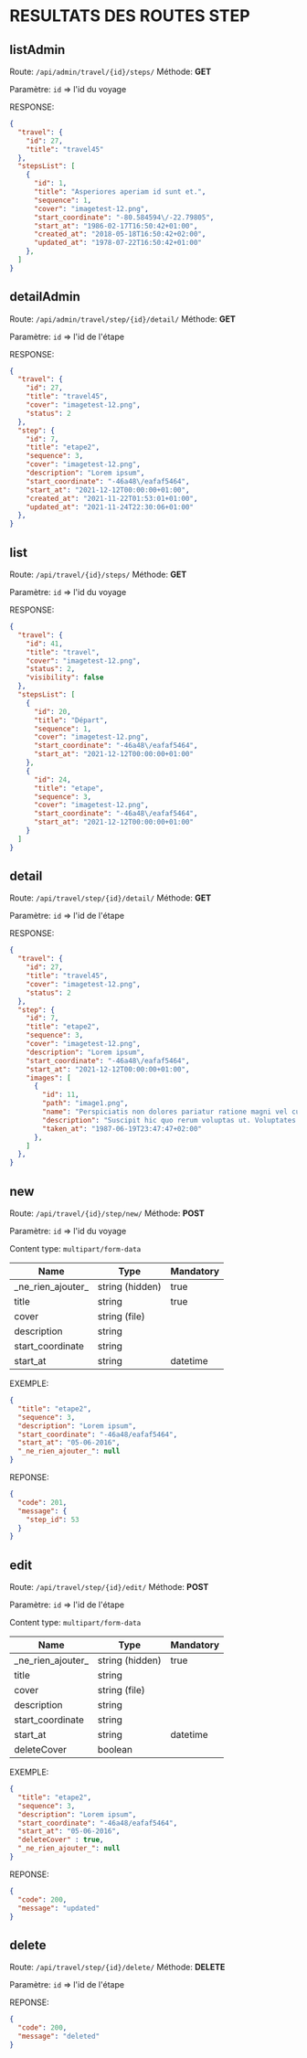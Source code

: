 # RESULTATS DES ROUTES STEP

## listAdmin

Route: `/api/admin/travel/{id}/steps/`
Méthode: **GET**

Paramètre: `id` => l'id du voyage

RESPONSE:

```json
{
  "travel": {
    "id": 27,
    "title": "travel45"
  },
  "stepsList": [
    {
      "id": 1,
      "title": "Asperiores aperiam id sunt et.",
      "sequence": 1,
      "cover": "imagetest-12.png",
      "start_coordinate": "-80.584594\/-22.79805",
      "start_at": "1986-02-17T16:50:42+01:00",
      "created_at": "2018-05-18T16:50:42+02:00",
      "updated_at": "1978-07-22T16:50:42+01:00"
    },
  ]
}
```

## detailAdmin

Route: `/api/admin/travel/step/{id}/detail/`
Méthode: **GET**

Paramètre: `id` => l'id de l'étape

RESPONSE:

```json
{
  "travel": {
    "id": 27,
    "title": "travel45",
    "cover": "imagetest-12.png",
    "status": 2
  },
  "step": {
    "id": 7,
    "title": "etape2",
    "sequence": 3,
    "cover": "imagetest-12.png",
    "description": "Lorem ipsum",
    "start_coordinate": "-46a48\/eafaf5464",
    "start_at": "2021-12-12T00:00:00+01:00",
    "created_at": "2021-11-22T01:53:01+01:00",
    "updated_at": "2021-11-24T22:30:06+01:00"
  },
}
```

## list

Route: `/api/travel/{id}/steps/`
Méthode: **GET**

Paramètre: `id` => l'id du voyage

RESPONSE:

```json
{
  "travel": {
    "id": 41,
    "title": "travel",
    "cover": "imagetest-12.png",
    "status": 2,
    "visibility": false
  },
  "stepsList": [
    {
      "id": 20,
      "title": "Départ",
      "sequence": 1,
      "cover": "imagetest-12.png",
      "start_coordinate": "-46a48\/eafaf5464",
      "start_at": "2021-12-12T00:00:00+01:00"
    },
    {
      "id": 24,
      "title": "etape",
      "sequence": 3,
      "cover": "imagetest-12.png",
      "start_coordinate": "-46a48\/eafaf5464",
      "start_at": "2021-12-12T00:00:00+01:00"
    }
  ]
}
```

## detail

Route: `/api/travel/step/{id}/detail/`
Méthode: **GET**

Paramètre: `id` => l'id de l'étape

RESPONSE:

```json
{
  "travel": {
    "id": 27,
    "title": "travel45",
    "cover": "imagetest-12.png",
    "status": 2
  },
  "step": {
    "id": 7,
    "title": "etape2",
    "sequence": 3,
    "cover": "imagetest-12.png",
    "description": "Lorem ipsum",
    "start_coordinate": "-46a48\/eafaf5464",
    "start_at": "2021-12-12T00:00:00+01:00",
    "images": [
      {
        "id": 11,
        "path": "image1.png",
        "name": "Perspiciatis non dolores pariatur ratione magni vel cupiditate debitis.",
        "description": "Suscipit hic quo rerum voluptas ut. Voluptates sit et vel cupiditate vel",
        "taken_at": "1987-06-19T23:47:47+02:00"
      },
    ]
  },
}
```

## new

Route: `/api/travel/{id}/step/new/`
Méthode: **POST**

Paramètre: `id` => l'id du voyage

Content type: `multipart/form-data`

| Name                | Type            | Mandatory |
|---------------------|-----------------|-----------|
| \_ne_rien_ajouter\_ | string (hidden) | true      |
| title               | string          | true      |
| cover               | string (file)   |           |
| description         | string          |           |
| start_coordinate    | string          |           |
| start_at            | string|datetime |           |

EXEMPLE:

```json
{
  "title": "etape2",
  "sequence": 3,
  "description": "Lorem ipsum",
  "start_coordinate": "-46a48/eafaf5464",
  "start_at": "05-06-2016",
  "_ne_rien_ajouter_": null
}
```

REPONSE:

```json
{
  "code": 201,
  "message": {
    "step_id": 53
  }
}
```

## edit

Route: `/api/travel/step/{id}/edit/`
Méthode: **POST**

Paramètre: `id` => l'id de l'étape

Content type: `multipart/form-data`

| Name                | Type            | Mandatory |
|---------------------|-----------------|-----------|
| \_ne_rien_ajouter\_ | string (hidden) | true      |
| title               | string          |           |
| cover               | string (file)   |           |
| description         | string          |           |
| start_coordinate    | string          |           |
| start_at            | string|datetime |           |
| deleteCover         | boolean         |           |

EXEMPLE:

```json
{
  "title": "etape2",
  "sequence": 3,
  "description": "Lorem ipsum",
  "start_coordinate": "-46a48/eafaf5464",
  "start_at": "05-06-2016",
  "deleteCover" : true,
  "_ne_rien_ajouter_": null
}
```

REPONSE:

```json
{
  "code": 200,
  "message": "updated"
}
```

## delete

Route: `/api/travel/step/{id}/delete/`
Méthode: **DELETE**

Paramètre: `id` => l'id de l'étape

REPONSE:

```json
{
  "code": 200,
  "message": "deleted"
}
```
